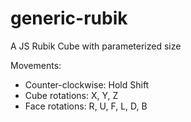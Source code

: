 # generic-rubik
A JS Rubik Cube with parameterized size

Movements:
- Counter-clockwise: Hold Shift
- Cube rotations: X, Y, Z
- Face rotations: R, U, F, L, D, B
